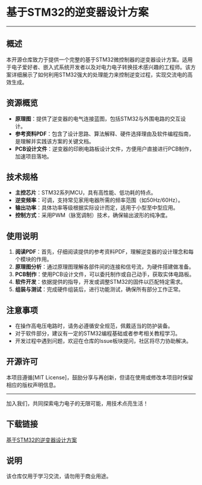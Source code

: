 # 基于STM32的逆变器设计方案

---

## 概述

本开源仓库致力于提供一个完整的基于STM32微控制器的逆变器设计方案。适用于电子爱好者、嵌入式系统开发者以及对电力电子转换技术感兴趣的工程师。该方案详细展示了如何利用STM32强大的处理能力来控制逆变过程，实现交流电的高效生成。

## 资源概览

- **原理图**：提供了逆变器的电气连接蓝图，包括STM32与外围电路的交互设计。
- **参考资料PDF**：包含了设计思路、算法解释、硬件选择理由及软件编程指南，是理解并实践该方案的关键文档。
- **PCB设计文件**：逆变器的印刷电路板设计文件，方便用户直接进行PCB制作，加速项目落地。

## 技术规格

- **主控芯片**：STM32系列MCU，具有高性能、低功耗的特点。
- **逆变频率**：可调，支持常见家用电器所需的频率范围（如50Hz/60Hz）。
- **输出功率**：具体功率等级根据实际设计而定，适用于小型至中型应用。
- **控制方式**：采用PWM（脉宽调制）技术，确保输出波形的纯净度。

## 使用说明

1. **阅读PDF**：首先，仔细阅读提供的参考资料PDF，理解逆变器的设计理念和每个模块的作用。
2. **原理图分析**：通过原理图理解各部件间的连接和信号流，为硬件搭建做准备。
3. **PCB制作**：使用PCB设计文件，可以委托制作或自己动手，获取实体电路板。
4. **软件开发**：依据提供的指导，开发或调整STM32的固件以匹配特定需求。
5. **组装与测试**：完成硬件组装后，进行功能测试，确保所有部分工作正常。

## 注意事项

- 在操作高电压电路时，请务必遵循安全规范，佩戴适当的防护装备。
- 对于软件部分，建议有一定的STM32编程基础或者参考相关教程学习。
- 开发过程中遇到问题，欢迎在仓库的Issue板块提问，社区将尽力协助解决。

## 开源许可

本项目遵循[MIT License]，鼓励分享与再创新，但请在使用或修改本项目时保留相应的版权声明信息。

---

加入我们，共同探索电力电子的无限可能，用技术点亮生活！

## 下载链接
[基于STM32的逆变器设计方案](https://pan.quark.cn/s/387e9e2e0401)

## 说明

该仓库仅用于学习交流，请勿用于商业用途。
